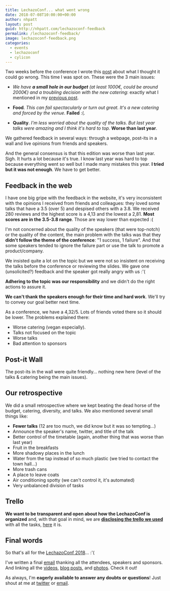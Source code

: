 ```yaml
---
title: LechazoConf... what went wrong
date: 2018-07-08T10:00:00+00:00
author: nhpatt
layout: post
guid: http://nhpatt.com/lechazoconf-feedback
permalink: /lechazoconf-feedback/
image: lechazoconf-feedback.png
categories:
  - events
  - lechazoconf
  - cylicon
---
```


Two weeks before the conference I wrote this [post](../before-lechazo) about what I thought it could go wrong. This time I was spot on. These were
the 3 main issues:

* *We have **a small hole in our budget** (at least 1000€, could be around 2000€) and a troubling decision with the new
 catering*: exactly what I mentioned in my [previous post](../lechazoconf2018-budget).
 
* **Food**. *This can fail spectacularly or turn out great. It's a new catering and forced by the venue*. **Failed** :(.
 
* **Quality**. *I'm less worried about the quality of the talks. But last year talks were amazing and I think it's hard to top.*
**Worse than last year**.

We gathered feedback in several ways: through a webpage, post-its in a wall and live opinions from friends and speakers. 

And the general consensus is that this edition was worse than last year. Sigh. It hurts a lot because it's true. I know last year
was hard to top because everything went so well but I made many mistakes this year. **I tried but it was not enough**. We have to get better.

## Feedback in the web

I have one big gripe with the feedback in the website, it's very inconsistent with the opinions I received from friends 
and colleagues: they loved some talks that have a 3.5 (over 5) and despised others with a 3.8. We received 280 reviews and 
the highest score is a 4,13 and the lowest a 2,81. **Most scores are in the 3.5-3.8 range**. Those are way lower than expected :(

I'm not concerned about the quality of the speakers (that were top-notch) or the quality of the content, the main problem
 with the talks was that they **didn't follow the theme of the conference**: "1 success, 1 failure". And that
some speakers tended to ignore the failure part or use the talk to promote a product/company. 

We insisted quite a lot on the topic but we were not so insistent on receiving the talks before the conference or reviewing 
the slides. We gave one (unsolicited?) feedback and the speaker got really angry with us :'(

**Adhering to the topic was our responsibility** and we didn't do the right actions to assure it. 

**We can't thank the speakers enough for their time and hard work**. We'll try to convey our goal better next time. 

As a conference, we have a 4,32/5. Lots of friends voted there so it should be lower. The problems explained there:

* Worse catering (vegan especially).
* Talks not focused on the topic
* Worse talks
* Bad attention to sponsors

## Post-it Wall

The post-its in the wall were quite friendly... nothing new here (level of the talks & catering being the main issues).

## Our retrospective

We did a small retrospective where we kept beating the dead horse of the budget, catering, diversity, and talks. 
We also mentioned several small things like:

* **Fewer talks** (12 are too much, we did know but it was so tempting...)
* Announce the speaker's name, twitter, and title of the talk
* Better control of the timetable (again, another thing that was worse than last year)
* Fruit in the breakfasts
* More shadowy places in the lunch
* Water from the tap instead of so much plastic (we tried to contact the town hall...)
* More trash cans
* A place to leave coats
* Air conditioning spotty (we can't control it, it's automated)
* Very unbalanced division of tasks

## Trello

**We want to be transparent and open about how the LechazoConf is organized** and, with that goal in mind, 
we are **[disclosing the trello we used](https://trello.com/b/1yih5KIG/lechazoconf-2018)** with all the tasks, [here](https://trello.com/b/1yih5KIG/lechazoconf-2018) it is.
 
## Final words
 
So that's all for the [LechazoConf 2018](https://lechazoconf.com)... :'(

I've written a final [email](https://mailchi.mp/2fb27b7d1e4b/lechazoconf-ultimo-correo) thanking all the attendees, speakers and sponsors. And linking all the [videos](https://www.youtube.com/watch?v=oJTyvFwDPMM&list=PL5Gftzmh1mO7mcYBJmNVsBqdo-6jp0oCm), [blog posts](https://lechazoconf.com/), and [photos](https://www.flickr.com/photos/xurxosanz/sets/72157667152481927/). Check it out!

As always, I'm **eagerly available to answer any doubts or questions**! Just shout at me at [twitter](https://twitter.com/nhpatt) or [email](mailto:nhpatt@gmail.com).